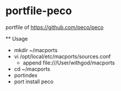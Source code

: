 portfile-peco
=============

portfile of https://github.com/peco/peco

** Usage

* mkdir ~/macports
* vi /opt/local/etc/macports/sources.conf
  * append file:///User/withgod/macports
* cd ~/macports
* portindex
* port install peco
